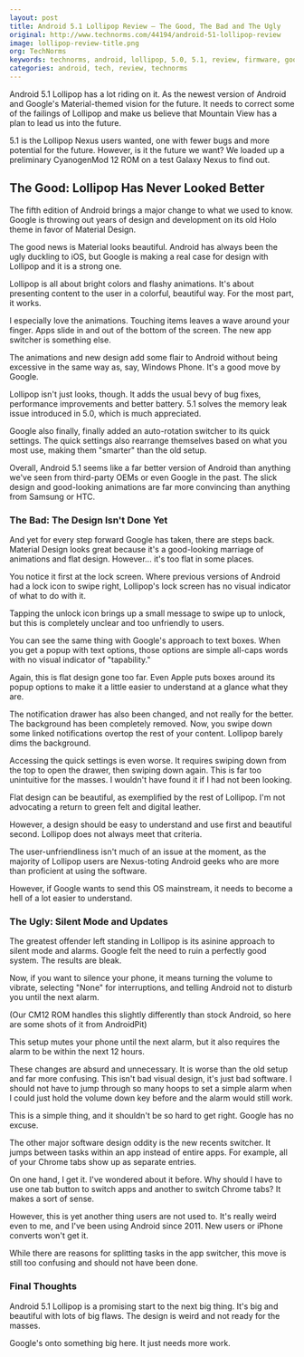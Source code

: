 ```yaml
---
layout: post
title: Android 5.1 Lollipop Review – The Good, The Bad and The Ugly
original: http://www.technorms.com/44194/android-51-lollipop-review
image: lollipop-review-title.png
org: TechNorms
keywords: technorms, android, lollipop, 5.0, 5.1, review, firmware, google
categories: android, tech, review, technorms
---
```


Android 5.1 Lollipop has a lot riding on it. As the newest version of Android and Google's Material-themed vision for the future. It needs to correct some of the failings of Lollipop and make us believe that Mountain View has a plan to lead us into the future. 

<!--break-->

5.1 is the Lollipop Nexus users wanted, one with fewer bugs and more potential for the future. However, is it the future we want? We loaded up a preliminary CyanogenMod 12 ROM on a test Galaxy Nexus to find out. 

## The Good: Lollipop Has Never Looked Better

The fifth edition of Android brings a major change to what we used to know. Google is throwing out years of design and development on its old Holo theme in favor of Material Design. 

The good news is Material looks beautiful. Android has always been the ugly duckling to iOS, but Google is making a real case for design with Lollipop and it is a strong one. 

Lollipop is all about bright colors and flashy animations. It's about presenting content to the user in a colorful, beautiful way. For the most part, it works. 

I especially love the animations. Touching items leaves a wave around your finger. Apps slide in and out of the bottom of the screen. The new app switcher is something else. 

The animations and new design add some flair to Android without being excessive in the same way as, say, Windows Phone. It's a good move by Google. 

Lollipop isn't just looks, though. It adds the usual bevy of bug fixes, performance improvements and better battery. 5.1 solves the memory leak issue introduced in 5.0, which is much appreciated. 

Google also finally, finally added an auto-rotation switcher to its quick settings. The quick settings also rearrange themselves based on what you most use, making them "smarter" than the old setup. 

Overall, Android 5.1 seems like a far better version of Android than anything we've seen from third-party OEMs or even Google in the past. The slick design and good-looking animations are far more convincing than anything from Samsung or HTC. 

### The Bad: The Design Isn't Done Yet

And yet for every step forward Google has taken, there are steps back. Material Design looks great because it's a good-looking marriage of animations and flat design. However... it's too flat in some places. 

You notice it first at the lock screen. Where previous versions of Android had a lock icon to swipe right, Lollipop's lock screen has no visual indicator of what to do with it. 

Tapping the unlock icon brings up a small message to swipe up to unlock, but this is completely unclear and too unfriendly to users. 

You can see the same thing with Google's approach to text boxes. When you get a popup with text options, those options are simple all-caps words with no visual indicator of "tapability." 

Again, this is flat design gone too far. Even Apple puts boxes around its popup options to make it a little easier to understand at a glance what they are. 

The notification drawer has also been changed, and not really for the better. The background has been completely removed. Now, you swipe down some linked notifications overtop the rest of your content. Lollipop barely dims the background.

Accessing the quick settings is even worse. It requires swiping down from the top to open the drawer, then swiping down again. This is far too unintuitive for the masses. I wouldn't have found it if I had not been looking. 

Flat design can be beautiful, as exemplified by the rest of Lollipop. I'm not advocating a return to green felt and digital leather. 

However, a design should be easy to understand and use first and beautiful second. Lollipop does not always meet that criteria. 

The user-unfriendliness isn't much of an issue at the moment, as the majority of Lollipop users are Nexus-toting Android geeks who are more than proficient at using the software. 

However, if Google wants to send this OS mainstream, it needs to become a hell of a lot easier to understand. 

### The Ugly: Silent Mode and Updates

The greatest offender left standing in Lollipop is its asinine approach to silent mode and alarms. Google felt the need to ruin a perfectly good system. The results are bleak. 

Now, if you want to silence your phone, it means turning the volume to vibrate, selecting "None" for interruptions, and telling Android not to disturb you until the next alarm. 

(Our CM12 ROM handles this slightly differently than stock Android, so here are some shots of it from AndroidPit)

This setup mutes your phone until the next alarm, but it also requires the alarm to be within the next 12 hours. 

These changes are absurd and unnecessary. It is worse than the old setup and far more confusing. This isn't bad visual design, it's just bad software. I should not have to jump through so many hoops to set a simple alarm when I could just hold the volume down key before and the alarm would still work. 

This is a simple thing, and it shouldn't be so hard to get right. Google has no excuse. 

The other major software design oddity is the new recents switcher. It jumps between tasks within an app instead of entire apps. For example, all of your Chrome tabs show up as separate entries. 

On one hand, I get it. I've wondered about it before. Why should I have to use one tab button to switch apps and another to switch Chrome tabs? It makes a sort of sense. 

However, this is yet another thing users are not used to. It's really weird even to me, and I've been using Android since 2011. New users or iPhone converts won't get it. 

While there are reasons for splitting tasks in the app switcher, this move is still too confusing and should not have been done. 

### Final Thoughts

Android 5.1 Lollipop is a promising start to the next big thing. It's big and beautiful with lots of big flaws. The design is weird and not ready for the masses. 

Google's onto something big here. It just needs more work. 